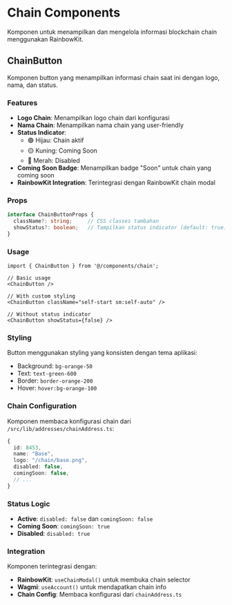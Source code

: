 # Chain Components

Komponen untuk menampilkan dan mengelola informasi blockchain chain menggunakan RainbowKit.

## ChainButton

Komponen button yang menampilkan informasi chain saat ini dengan logo, nama, dan status.

### Features

- **Logo Chain**: Menampilkan logo chain dari konfigurasi
- **Nama Chain**: Menampilkan nama chain yang user-friendly
- **Status Indicator**: 
  - 🟢 Hijau: Chain aktif
  - 🟡 Kuning: Coming Soon
  - 🔴 Merah: Disabled
- **Coming Soon Badge**: Menampilkan badge "Soon" untuk chain yang coming soon
- **RainbowKit Integration**: Terintegrasi dengan RainbowKit chain modal

### Props

```typescript
interface ChainButtonProps {
  className?: string;     // CSS classes tambahan
  showStatus?: boolean;   // Tampilkan status indicator (default: true)
}
```

### Usage

```tsx
import { ChainButton } from '@/components/chain';

// Basic usage
<ChainButton />

// With custom styling
<ChainButton className="self-start sm:self-auto" />

// Without status indicator
<ChainButton showStatus={false} />
```

### Styling

Button menggunakan styling yang konsisten dengan tema aplikasi:
- Background: `bg-orange-50`
- Text: `text-green-600`
- Border: `border-orange-200`
- Hover: `hover:bg-orange-100`

### Chain Configuration

Komponen membaca konfigurasi chain dari `/src/lib/addresses/chainAddress.ts`:

```typescript
{
  id: 8453,
  name: "Base",
  logo: "/chain/base.png",
  disabled: false,
  comingSoon: false,
  // ...
}
```

### Status Logic

- **Active**: `disabled: false` dan `comingSoon: false`
- **Coming Soon**: `comingSoon: true`
- **Disabled**: `disabled: true`

### Integration

Komponen terintegrasi dengan:
- **RainbowKit**: `useChainModal()` untuk membuka chain selector
- **Wagmi**: `useAccount()` untuk mendapatkan chain info
- **Chain Config**: Membaca konfigurasi dari `chainAddress.ts`



